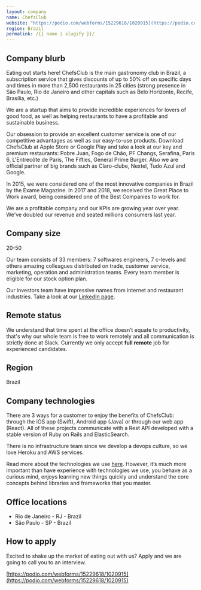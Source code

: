 ```yaml
---
layout: company
name: ChefsClub
website: "https://podio.com/webforms/15229618/1020915](https://podio.com/webforms/15229618/1020915"
region: Brazil
permalink: /{{ name | slugify }}/
---
```


## Company blurb

Eating out starts here! ChefsClub is the main gastronomy club in Brazil, a subscription service that gives discounts of up to 50% off on specific days and times in more than 2,500 restaurants in 25 cities (strong presence in São Paulo, Rio de Janeiro and other capitals such as Belo Horizonte, Recife, Brasília, etc.)

We are a startup that aims to provide incredible experiences for lovers of good food, as well as helping restaurants to have a profitable and sustainable business.

Our obsession to provide an excellent customer service is one of our competitive advantages as well as our easy-to-use products. Download ChefsClub at Apple Store or Google Play and take a look at our key and premium restaurants: Pobre Juan, Fogo de Chão, PF Changs, Serafina, Paris 6, L'Entrecôte de Paris, The Fifties, General Prime Burger. Also we are official partner of big brands such as Claro-clube, Nextel, Tudo Azul and Google.

In 2015, we were considered one of the most innovative companies in Brazil by the Exame Magazine. In 2017 and 2018, we received the Great Place to Work award, being considered one of the Best Companies to work for.

We are a profitable company and our KPIs are growing year over year. We\'ve doubled our revenue and seated millions consumers last year.


## Company size

20-50

Our team consists of 33 members: 7 softwares engineers, 7 c-levels and others amazing colleagues distributed on trade, customer service, marketing, operation and administration teams. Every team member is eligible for our stock option plan.

Our investors team have impressive names from internet and restaurant industries. Take a look at our [LinkedIn page](https://www.linkedin.com/company/chefsclub/people).


## Remote status

We understand that time spent at the office doesn’t equate to productivity, that's why our whole team is free to work remotely and all communication is strictly done at Slack. Currently we only accept **full remote** job for experienced candidates.

## Region

Brazil

## Company technologies

There are 3 ways for a customer to enjoy the benefits of ChefsClub: through the iOS app (Swift), Android app (Java) or through our web app (React). All of these projects communicate with a Rest API developed with a stable version of Ruby on Rails and ElasticSearch.

There is no infrastructure team since we develop a devops culture, so we love Heroku and AWS services.

Read more about the technologies we use [here](https://stackshare.io/felipetio2/chefsclub). However, it’s much more important than have experience with technologies we use, you behave as a curious mind, enjoys learning new things quickly and understand the core concepts behind libraries and frameworks that you master.

## Office locations

- Rio de Janeiro - RJ - Brazil
- São Paulo - SP - Brazil

## How to apply

Excited to shake up the market of eating out with us? Apply and we are going to call you to an interview.

[https://podio.com/webforms/15229618/1020915](https://podio.com/webforms/15229618/1020915)